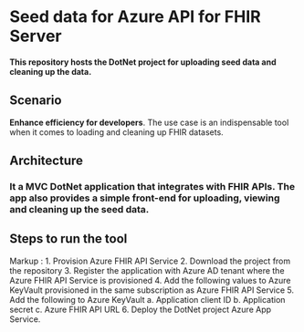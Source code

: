 # Seed data for Azure API for FHIR Server

#### This repository hosts the DotNet project for uploading seed data and cleaning up the data.

## Scenario

**Enhance efficiency for developers**. The use case is an indispensable tool when it comes to loading and cleaning up FHIR datasets.



## Architecture
### It a MVC DotNet application that integrates with FHIR APIs. The app also provides a simple front-end for uploading, viewing and cleaning up the seed data. 

## Steps to run the tool
Markup : 1. Provision Azure FHIR API Service
         2. Download the project from the repository
         3. Register the application with Azure AD tenant where the Azure FHIR API Service is provisioned
         4. Add the following values to Azure KeyVault provisioned in the same subscription as Azure FHIR API Service
         5. Add the following to Azure KeyVault
            a. Application client ID
            b. Application secret
            c. Azure FHIR API URL
        6. Deploy the DotNet project Azure App Service.

